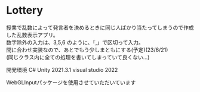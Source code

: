 # Lottery
授業で乱数によって発言者を決めるときに同じ人ばかり当たってしまうので作成した乱数表示アプリ。<br>
数字除外の入力は、3,5,6 のように、「,」で区切って入力。<br>
間に合わせ実装なので、あとでもう少しまともにする(予定)(23/6/21)<br>
(同じクラス内に全ての処理を書いてしまっていて良くない...)

開発環境
C#
Unity 2021.3.1
visual studio 2022

WebGLInputパッケージを使用させていただいています